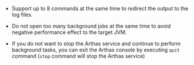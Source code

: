 
* Support up to 8 commands at the same time to redirect the output to the log files.

* Do not open too many background jobs at the same time to avoid negative performance effect to the target JVM.

* If you do not want to stop the Arthas service and continue to perform background tasks, you can exit the Arthas console by executing `quit` command (`stop` command will stop the Arthas service)
